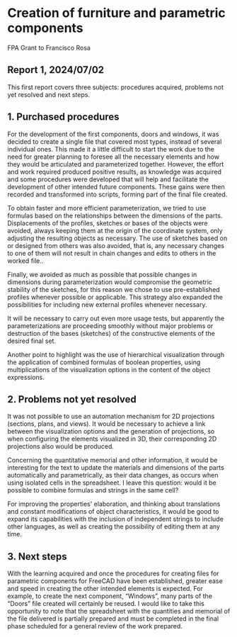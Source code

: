 # Creation of furniture and parametric components

FPA Grant to Francisco Rosa

## Report 1, 2024/07/02

This first report covers three subjects: procedures acquired, problems not yet resolved and next steps.

## 1. Purchased procedures

For the development of the first components, doors and windows, it was decided to create a single file that covered most types, instead of several individual ones. This made it a little difficult to start the work due to the need for greater planning to foresee all the necessary elements and how they would be articulated and parameterized together. However, the effort and work required produced positive results, as knowledge was acquired and some procedures were developed that will help and facilitate the development of other intended future components. These gains were then recorded and transformed into scripts, forming part of the final file created.

To obtain faster and more efficient parameterization, we tried to use formulas based on the relationships between the dimensions of the parts. Displacements of the profiles, sketches or bases of the objects were avoided, always keeping them at the origin of the coordinate system, only adjusting the resulting objects as necessary. The use of sketches based on or designed from others was also avoided, that is, any necessary changes to one of them will not result in chain changes and edits to others in the worked file..

Finally, we avoided as much as possible that possible changes in dimensions during parameterization would compromise the geometric stability of the sketches, for this reason we chose to use pre-established profiles whenever possible or applicable. This strategy also expanded the possibilities for including new external profiles whenever necessary.

It will be necessary to carry out even more usage tests, but apparently the parameterizations are proceeding smoothly without major problems or destruction of the bases (sketches) of the constructive elements of the desired final set.

Another point to highlight was the use of hierarchical visualization through the application of combined formulas of boolean properties, using multiplications of the visualization options in the content of the object expressions.

## 2. Problems not yet resolved

It was not possible to use an automation mechanism for 2D projections (sections, plans, and views). It would be necessary to achieve a link between the visualization options and the generation of projections, so when configuring the elements visualized in 3D, their corresponding 2D projections also would be produced.

Concerning the quantitative memorial and other information, it would be interesting for the text to update the materials and dimensions of the parts automatically and parametrically, as their data changes, as occurs when using isolated cells in the spreadsheet. I leave this question: would it be possible to combine formulas and strings in the same cell?

For improving the properties' elaboration, and thinking about translations and constant modifications of object characteristics, it would be good to expand its capabilities with the inclusion of independent strings to include other languages, as well as creating the possibility of editing them at any time.

## 3. Next steps

With the learning acquired and once the procedures for creating files for parametric components for FreeCAD have been established, greater ease and speed in creating the other intended elements is expected. For example, to create the next component, “Windows”, many parts of the “Doors” file created will certainly be reused. I would like to take this opportunity to note that the spreadsheet with the quantities and memorial of the file delivered is partially prepared and must be completed in the final phase scheduled for a general review of the work prepared.
